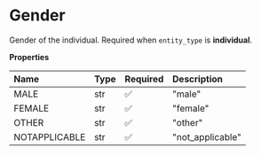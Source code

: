 # Gender

Gender of the individual. Required when `entity_type` is **individual**.

**Properties**

| Name          | Type | Required | Description      |
| :------------ | :--- | :------- | :--------------- |
| MALE          | str  | ✅       | "male"           |
| FEMALE        | str  | ✅       | "female"         |
| OTHER         | str  | ✅       | "other"          |
| NOTAPPLICABLE | str  | ✅       | "not_applicable" |

